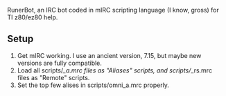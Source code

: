 RunerBot, an IRC bot coded in mIRC scripting language (I know, gross) for TI
z80/ez80 help.

## Setup

1. Get mIRC working. I use an ancient version, 7.15, but maybe new versions are
   fully compatible.
2. Load all scripts/*_a.mrc files as "Aliases" scripts, and scripts/*_rs.mrc
   files as "Remote" scripts.
3. Set the top few alises in scripts/omni_a.mrc properly.
